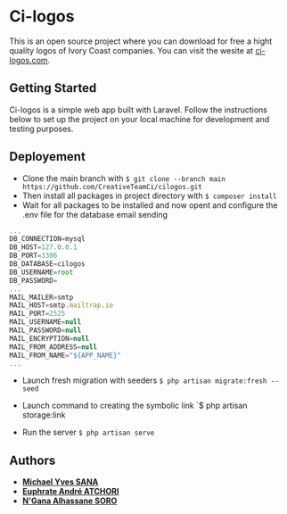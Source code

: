# Ci-logos

This is an open source project where you can download for free a hight quality logos of Ivory Coast companies. You can visit the wesite at [ci-logos.com](https://ci-logos.com).
## Getting Started

Ci-logos is a simple web app built with Laravel. Follow the instructions below to set up the project on your local machine for development and testing purposes.
## Deployement
- Clone the main branch with
    `$ git clone --branch main https://github.com/CreativeTeamCi/cilogos.git`
- Then install all packages in project directory with
    `$ composer install`
- Wait for all packages to be installed and now opent and configure the .env file for the database email sending
```js
...
DB_CONNECTION=mysql
DB_HOST=127.0.0.1
DB_PORT=3306
DB_DATABASE=cilogos
DB_USERNAME=root
DB_PASSWORD=
...
MAIL_MAILER=smtp
MAIL_HOST=smtp.mailtrap.io
MAIL_PORT=2525
MAIL_USERNAME=null
MAIL_PASSWORD=null
MAIL_ENCRYPTION=null
MAIL_FROM_ADDRESS=null
MAIL_FROM_NAME="${APP_NAME}"
...
```
- Launch fresh migration with seeders
    `$ php artisan migrate:fresh --seed`
    
- Launch command to creating the symbolic link
    `$ php artisan storage:link
- Run the server
    `$ php artisan serve`

## Authors
* [**Michael Yves SANA**](https://github.com/SanaMichael)
* [**Euphrate André ATCHORI**](https://github.com/andreatchori) 
* [**N'Gana Alhassane SORO**](https://github.com/AlhassaneSoro)
